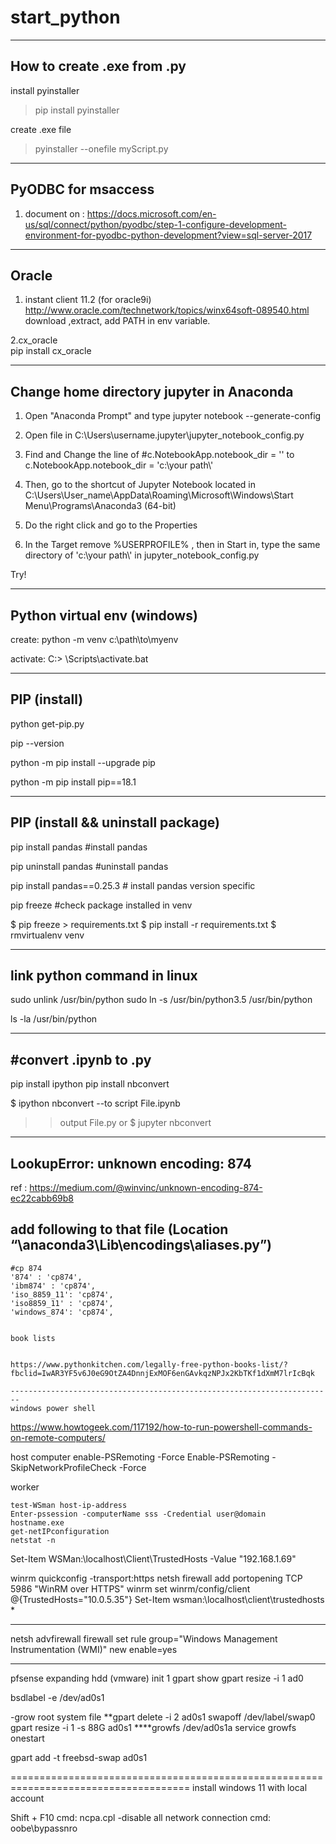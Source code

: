 # start_python

---------------------------------
How to create .exe from .py
---------------------------------
install pyinstaller
>pip install pyinstaller

create .exe file
>pyinstaller --onefile myScript.py


----------------------------------
PyODBC for msaccess
----------------------------------
1. document on : https://docs.microsoft.com/en-us/sql/connect/python/pyodbc/step-1-configure-development-environment-for-pyodbc-python-development?view=sql-server-2017


----------------------------------
Oracle
----------------------------------
1. instant client 11.2 (for oracle9i) http://www.oracle.com/technetwork/topics/winx64soft-089540.html
    download ,extract, add PATH in env variable.

2.cx_oracle     
    pip install cx_oracle
    
    
    



------------------------------------
 Change home directory jupyter in Anaconda 
------------------------------------
1. Open "Anaconda Prompt" and type jupyter notebook --generate-config

2. Open file in C:\Users\username\.jupyter\jupyter_notebook_config.py

3. Find and Change the line of #c.NotebookApp.notebook_dir = '' to c.NotebookApp.notebook_dir = 'c:\\your path\\'

4. Then, go to the shortcut of Jupyter Notebook located in C:\Users\User_name\AppData\Roaming\Microsoft\Windows\Start Menu\Programs\Anaconda3 (64-bit)

5. Do the right click and go to the Properties

6. In the Target  remove %USERPROFILE% , then in Start in, type the same directory of 'c:\\your path\\' in jupyter_notebook_config.py

 Try!





---------------------------------
Python virtual env  (windows)
--------------------------------
create:  python -m venv c:\path\to\myenv

activate: C:\> <venv>\Scripts\activate.bat
    
 
 ---------------------------------------
 PIP  (install)
 ---------------------------------------
 python get-pip.py
 
 pip --version
 
 python -m pip install --upgrade pip
 
 python -m pip install pip==18.1
 
 

--------------------------------------
PIP (install  && uninstall package)
--------------------------------------
pip install pandas      #install pandas

pip uninstall pandas    #uninstall pandas

pip install pandas==0.25.3 # install pandas version specific


pip freeze #check package installed in venv

$ pip freeze > requirements.txt
$ pip install -r requirements.txt
$ rmvirtualenv venv

------------------------------------------
link python command in linux
------------------------------------------
sudo unlink /usr/bin/python
sudo ln -s /usr/bin/python3.5 /usr/bin/python

ls -la /usr/bin/python



----------------------------------------------
#convert .ipynb to .py
---------------------------------------------

pip install ipython
pip install nbconvert

$ ipython nbconvert --to script File.ipynb
>> output File.py
	or
$ jupyter nbconvert

-------------------------------------------------------
LookupError: unknown encoding: 874
-------------------------------------------------------
ref : https://medium.com/@winvinc/unknown-encoding-874-ec22cabb69b8


add following to that file (Location “<Install path>\anaconda3\Lib\encodings\aliases.py”)
--------------------------
    #cp 874
    '874' : 'cp874',
    'ibm874' : 'cp874',
    'iso_8859_11': 'cp874',
    'iso8859_11' : 'cp874',
    'windows_874': 'cp874',
    
    
    book lists
    
    
    https://www.pythonkitchen.com/legally-free-python-books-list/?fbclid=IwAR3YF5v6J0eG9OtZA4DnnjExMOF6enGAvkqzNPJx2KbTKf1dXmM7lrIcBqk

    ------------------------------------------------------------------------
    windows power shell
https://www.howtogeek.com/117192/how-to-run-powershell-commands-on-remote-computers/



host computer
	enable-PSRemoting -Force
	 Enable-PSRemoting -SkipNetworkProfileCheck -Force


worker

	test-WSman host-ip-address
	Enter-pssession -computerName sss -Credential user@domain
	hostname.exe
	get-netIPconfiguration
	netstat -n

Set-Item WSMan:\localhost\Client\TrustedHosts -Value "192.168.1.69"

winrm quickconfig -transport:https
netsh firewall add portopening TCP 5986 "WinRM over HTTPS"
winrm set winrm/config/client @{TrustedHosts="10.0.5.35"}
Set-Item wsman:\localhost\client\trustedhosts *

---------------------------
netsh advfirewall firewall set rule group="Windows Management Instrumentation (WMI)" new enable=yes

--------------------------------
pfsense expanding hdd	(vmware)
init 1
gpart show
gpart resize -i 1 ad0

bsdlabel -e /dev/ad0s1

-grow root system file
**gpart delete -i 2 ad0s1
swapoff /dev/label/swap0
gpart resize -i 1 -s 88G ad0s1
****growfs /dev/ad0s1a
service growfs onestart

gpart add -t freebsd-swap ad0s1	


=====================================================================================
install windows 11 with local account

Shift + F10
cmd:
ncpa.cpl
-disable all network connection
cmd:
oobe\bypassnro

    

